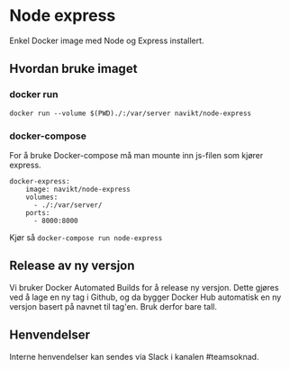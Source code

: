 Node express
============

Enkel Docker image med Node og Express installert.


## Hvordan bruke imaget

### docker run

```
docker run --volume $(PWD)./:/var/server navikt/node-express
```


### docker-compose

For å bruke Docker-compose må man mounte inn js-filen som kjører express.

```
docker-express:
    image: navikt/node-express
    volumes:
      - ./:/var/server/
    ports:
      - 8000:8000
```

Kjør så `docker-compose run node-express`


## Release av ny versjon

Vi bruker Docker Automated Builds for å release ny versjon. Dette gjøres ved å lage en ny tag i Github, og da bygger Docker Hub automatisk en ny versjon basert på navnet til tag'en. Bruk derfor bare tall.


## Henvendelser

Interne henvendelser kan sendes via Slack i kanalen #teamsoknad.